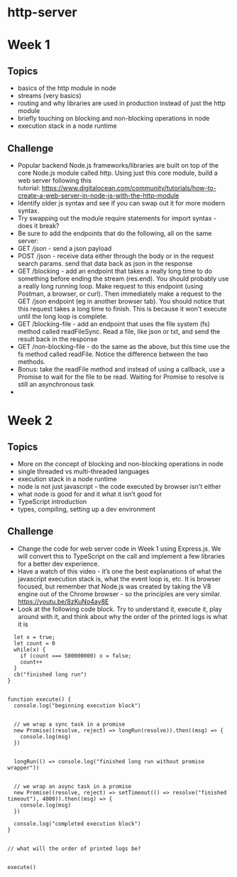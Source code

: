 # http-server
# Week 1
## Topics
- basics of the http module in node
- streams (very basics)
- routing and why libraries are used in production instead of just the http module
- briefly touching on blocking and non-blocking operations in node
- execution stack in a node runtime
## Challenge
- Popular backend Node.js frameworks/libraries are built on top of the core Node.js module called http.  Using just this core module, build a web server following this tutorial: https://www.digitalocean.com/community/tutorials/how-to-create-a-web-server-in-node-js-with-the-http-module
- Identify older js syntax and see if you can swap out it for more modern syntax. 
- Try swapping out the module require statements for import syntax - does it break?
- Be sure to add the endpoints that do the following, all on the same server:
- GET /json - send a json payload
- POST /json - receive data either through the body or in the request search params. send that data back as json in the response
- GET /blocking - add an endpoint that takes a really long time to do something before ending the stream (res.end). You should probably use a really long running loop. Make request to this endpoint (using Postman, a browser, or curl). Then immediately make a request to the GET /json endpoint (eg in another browser tab). You should notice that this request takes a long time to finish. This is because it won't execute until the long loop is complete.
- GET /blocking-file - add an endpoint that uses the file system (fs) method called readFileSync. Read a file, like json or txt, and send the result back in the response
- GET /non-blocking-file - do the same as the above, but this time use the fs method called readFile. Notice the difference between the two methods. 
- Bonus: take the readFile method and instead of using a callback, use a Promise to wait for the file to be read. Waiting for Promise to resolve is still an asynchronous task
- 
# Week 2
## Topics
- More on the concept of blocking and non-blocking operations in node
- single threaded vs multi-threaded languages
- execution stack in a node runtime
- node is not just javascript - the code executed by browser isn't either
- what node is good for and it what it isn’t good for
- TypeScript introduction
- types, compiling, setting up a dev environment
## Challenge
- Change the code for web server code in Week 1 using Express.js. We will convert this to TypeScript on the call and implement a few libraries for a better dev experience.
- Have a watch of this video - it’s one the best explanations of what the javascript execution stack is, what the event loop is, etc. It is browser focused, but remember that Node.js was created by taking the V8 engine out of the Chrome browser - so the principles are very similar. https://youtu.be/8zKuNo4ay8E
- Look at the following code block. Try to understand it, execute it, play around with it, and think about why the order of the printed logs is what it is

```function longRun(cb) {
  let x = true;
  let count = 0
  while(x) {
    if (count === 500000000) x = false;
    count++
  }
  cb("finished long run")
}


function execute() {
  console.log("beginning execution block")


  // we wrap a sync task in a promise
  new Promise((resolve, reject) => longRun(resolve)).then((msg) => {
    console.log(msg)
  })


  longRun(() => console.log("finished long run without promise wrapper"))


  // we wrap an async task in a promise
  new Promise((resolve, reject) => setTimeout(() => resolve("finished timeout"), 4000)).then((msg) => {
    console.log(msg)
  })
  
  console.log("completed execution block")
}


// what will the order of printed logs be?


execute()
